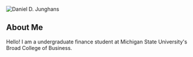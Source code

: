 ![Daniel D. Junghans](https://user-images.githubusercontent.com/52835472/82520227-9f61bd00-9af1-11ea-884d-4ea306d6ccad.PNG)
## About Me
Hello! I am a undergraduate finance student at Michigan State University's Broad College of Business. 
